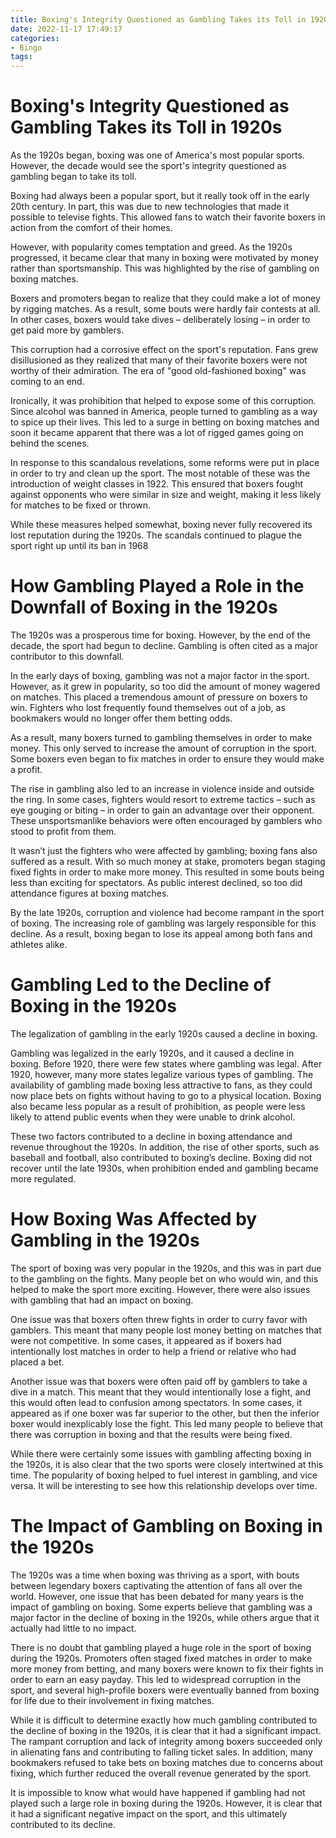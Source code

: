 ```yaml
---
title: Boxing's Integrity Questioned as Gambling Takes its Toll in 1920s
date: 2022-11-17 17:49:17
categories:
- Bingo
tags:
---
```



#  Boxing's Integrity Questioned as Gambling Takes its Toll in 1920s

As the 1920s began, boxing was one of America's most popular sports. However, the decade would see the sport's integrity questioned as gambling began to take its toll.

Boxing had always been a popular sport, but it really took off in the early 20th century. In part, this was due to new technologies that made it possible to televise fights. This allowed fans to watch their favorite boxers in action from the comfort of their homes.

However, with popularity comes temptation and greed. As the 1920s progressed, it became clear that many in boxing were motivated by money rather than sportsmanship. This was highlighted by the rise of gambling on boxing matches.

Boxers and promoters began to realize that they could make a lot of money by rigging matches. As a result, some bouts were hardly fair contests at all. In other cases, boxers would take dives – deliberately losing – in order to get paid more by gamblers.

This corruption had a corrosive effect on the sport's reputation. Fans grew disillusioned as they realized that many of their favorite boxers were not worthy of their admiration. The era of "good old-fashioned boxing" was coming to an end.

Ironically, it was prohibition that helped to expose some of this corruption. Since alcohol was banned in America, people turned to gambling as a way to spice up their lives. This led to a surge in betting on boxing matches and soon it became apparent that there was a lot of rigged games going on behind the scenes.

In response to this scandalous revelations, some reforms were put in place in order to try and clean up the sport. The most notable of these was the introduction of weight classes in 1922. This ensured that boxers fought against opponents who were similar in size and weight, making it less likely for matches to be fixed or thrown.

While these measures helped somewhat, boxing never fully recovered its lost reputation during the 1920s. The scandals continued to plague the sport right up until its ban in 1968

#  How Gambling Played a Role in the Downfall of Boxing in the 1920s

The 1920s was a prosperous time for boxing. However, by the end of the decade, the sport had begun to decline. Gambling is often cited as a major contributor to this downfall.

In the early days of boxing, gambling was not a major factor in the sport. However, as it grew in popularity, so too did the amount of money wagered on matches. This placed a tremendous amount of pressure on boxers to win. Fighters who lost frequently found themselves out of a job, as bookmakers would no longer offer them betting odds.

As a result, many boxers turned to gambling themselves in order to make money. This only served to increase the amount of corruption in the sport. Some boxers even began to fix matches in order to ensure they would make a profit.

The rise in gambling also led to an increase in violence inside and outside the ring. In some cases, fighters would resort to extreme tactics – such as eye gouging or biting – in order to gain an advantage over their opponent. These unsportsmanlike behaviors were often encouraged by gamblers who stood to profit from them.

It wasn’t just the fighters who were affected by gambling; boxing fans also suffered as a result. With so much money at stake, promoters began staging fixed fights in order to make more money. This resulted in some bouts being less than exciting for spectators. As public interest declined, so too did attendance figures at boxing matches.

By the late 1920s, corruption and violence had become rampant in the sport of boxing. The increasing role of gambling was largely responsible for this decline. As a result, boxing began to lose its appeal among both fans and athletes alike.

#  Gambling Led to the Decline of Boxing in the 1920s

The legalization of gambling in the early 1920s caused a decline in boxing.

Gambling was legalized in the early 1920s, and it caused a decline in boxing. Before 1920, there were few states where gambling was legal. After 1920, however, many more states legalize various types of gambling. The availability of gambling made boxing less attractive to fans, as they could now place bets on fights without having to go to a physical location. Boxing also became less popular as a result of prohibition, as people were less likely to attend public events when they were unable to drink alcohol.

These two factors contributed to a decline in boxing attendance and revenue throughout the 1920s. In addition, the rise of other sports, such as baseball and football, also contributed to boxing’s decline. Boxing did not recover until the late 1930s, when prohibition ended and gambling became more regulated.

#  How Boxing Was Affected by Gambling in the 1920s

The sport of boxing was very popular in the 1920s, and this was in part due to the gambling on the fights. Many people bet on who would win, and this helped to make the sport more exciting. However, there were also issues with gambling that had an impact on boxing.

One issue was that boxers often threw fights in order to curry favor with gamblers. This meant that many people lost money betting on matches that were not competitive. In some cases, it appeared as if boxers had intentionally lost matches in order to help a friend or relative who had placed a bet.

Another issue was that boxers were often paid off by gamblers to take a dive in a match. This meant that they would intentionally lose a fight, and this would often lead to confusion among spectators. In some cases, it appeared as if one boxer was far superior to the other, but then the inferior boxer would inexplicably lose the fight. This led many people to believe that there was corruption in boxing and that the results were being fixed.

While there were certainly some issues with gambling affecting boxing in the 1920s, it is also clear that the two sports were closely intertwined at this time. The popularity of boxing helped to fuel interest in gambling, and vice versa. It will be interesting to see how this relationship develops over time.

#  The Impact of Gambling on Boxing in the 1920s

The 1920s was a time when boxing was thriving as a sport, with bouts between legendary boxers captivating the attention of fans all over the world. However, one issue that has been debated for many years is the impact of gambling on boxing. Some experts believe that gambling was a major factor in the decline of boxing in the 1920s, while others argue that it actually had little to no impact.

There is no doubt that gambling played a huge role in the sport of boxing during the 1920s. Promoters often staged fixed matches in order to make more money from betting, and many boxers were known to fix their fights in order to earn an easy payday. This led to widespread corruption in the sport, and several high-profile boxers were eventually banned from boxing for life due to their involvement in fixing matches.

While it is difficult to determine exactly how much gambling contributed to the decline of boxing in the 1920s, it is clear that it had a significant impact. The rampant corruption and lack of integrity among boxers succeeded only in alienating fans and contributing to falling ticket sales. In addition, many bookmakers refused to take bets on boxing matches due to concerns about fixing, which further reduced the overall revenue generated by the sport.

It is impossible to know what would have happened if gambling had not played such a large role in boxing during the 1920s. However, it is clear that it had a significant negative impact on the sport, and this ultimately contributed to its decline.